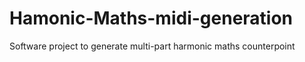 # Hamonic-Maths-midi-generation
Software project to generate multi-part harmonic maths counterpoint
